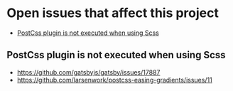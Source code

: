 # Open issues that affect this project

- [PostCss plugin is not executed when using Scss](#postcss-plugin-is-not-executed-when-using-scss)

## PostCss plugin is not executed when using Scss

- https://github.com/gatsbyjs/gatsby/issues/17887
- https://github.com/larsenwork/postcss-easing-gradients/issues/11
